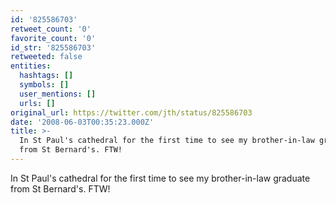 ```yaml
---
id: '825586703'
retweet_count: '0'
favorite_count: '0'
id_str: '825586703'
retweeted: false
entities:
  hashtags: []
  symbols: []
  user_mentions: []
  urls: []
original_url: https://twitter.com/jth/status/825586703
date: '2008-06-03T00:35:23.000Z'
title: >-
  In St Paul's cathedral for the first time to see my brother-in-law graduate
  from St Bernard's. FTW!
---
```


In St Paul's cathedral for the first time to see my brother-in-law graduate from St Bernard's. FTW!